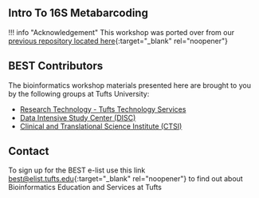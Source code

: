 ## Intro To 16S Metabarcoding

!!! info "Acknowledgement"
    This workshop was ported over from our [previous repository located here](https://tuftsdatalab.github.io/tuftsWorkshops/2022_workshops/2022_workshops/){:target="_blank" rel="noopener"}

## BEST Contributors

The bioinformatics workshop materials presented here are brought to you by the following groups at Tufts University:

- [Research Technology - Tufts Technology Services](https://it.tufts.edu/researchtechnology.tufts.edu)
- [Data Intensive Study Center (DISC)](https://disc.tufts.edu/)
- [Clinical and Translational Science Institute (CTSI)](https://www.tuftsctsi.org/)

## Contact

To sign up for the BEST e-list use this link [best@elist.tufts.edu](https://elist.tufts.edu/sympa/subscribe/best?previous_action=info){:target="_blank" rel="noopener"} to find out about Bioinformatics Education and Services at Tufts

    
